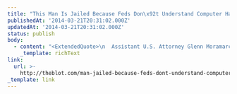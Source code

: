 ```yaml
---
title: "This Man Is Jailed Because Feds Don\x92t Understand Computer Hacking"
publishedAt: '2014-03-21T20:31:02.000Z'
updatedAt: '2014-03-21T20:31:02.000Z'
status: publish
body:
  - content: "<ExtendedQuote>\n  Assistant U.S. Attorney Glenn Moramarco admitted he wasn\x92t sure how Auernheimer and Spitler accessed the email addresses, but that the complexity of both men\x92s activities warranted computer hacking charges.\n\n  \x93I\x92m flabbergasted that this could be called anything other than a hack,\x94 Moramarco said on Wednesday. \x93He had to decry \x97 he had to download the iOS system on his computer, he had to decrypt it, he had to do all sorts of things I don\x92t even understand what they are.\x94\n</ExtendedQuote>\n\nIn actuality, he did none of those things, and yet this travesty of justice continues.\n"
    _template: richText
link:
  url: >-
    http://theblot.com/man-jailed-because-feds-dont-understand-computer-hacking-7717221
_template: link
---
```


